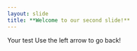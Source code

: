 ```yaml
---
layout: slide
title: **Welcome to our second slide!**
---
```

Your test
Use the left arrow to go back!
